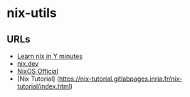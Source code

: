 # nix-utils
## URLs
- [Learn nix in Y minutes](https://learnxinyminutes.com/docs/nix/)
- [nix.dev](https://nix.dev/)
- [NixOS Official](https://nixos.org/)
- [Nix Tutorial] (https://nix-tutorial.gitlabpages.inria.fr/nix-tutorial/index.html)
